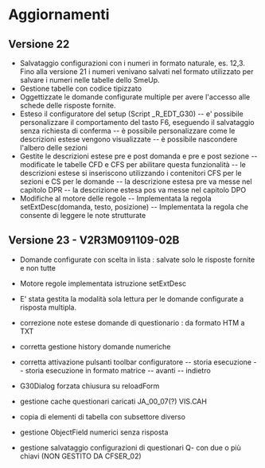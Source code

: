 # Aggiornamenti
## Versione 22

- Salvataggio configurazioni con i numeri in formato naturale, es. 12,3. Fino alla versione 21 i numeri venivano salvati nel formato utilizzato per salvare i numeri nelle tabelle dello SmeUp.
- Gestione tabelle con codice tipizzato
- Oggettizzate le domande configurate multiple per avere l'accesso alle schede delle risposte fornite.
- Esteso il configuratore del setup (Script _R_EDT_G30)
-- e' possibile personalizzare il comportamento del tasto F6, eseguendo il salvataggio senza richiesta di conferma
-- è possibile personalizzare come le descrizioni estese vengono visualizzate
-- è possibile nascondere l'albero delle sezioni
- Gestite le descrizioni estese pre e post domanda e pre e post sezione
-- modificate le tabelle CFD e CFS per abilitare questa funzionalità
-- le descrizioni estese si inseriscono utilizzando i contenitori CFS per le sezioni e CS per le domande
-- la descrizione estesa pre va messe nel capitolo DPR
-- la descrizione estesa pos va messe nel capitolo DPO
- Modifiche al motore delle regole
-- Implementata la regola setExtDesc(domanda, testo, posizione)
-- Implementata la regola che consente di leggere le note strutturate


## Versione 23 - V2R3M091109-02B

- Domande configurate con scelta in lista :  salvate solo le risposte fornite e non tutte
- Motore regole implementata istruzione setExtDesc

- E' stata gestita la modalità sola lettura per le domande configurate a risposta multipla.
- correzione note estese domande di questionario :  da formato HTM a TXT
- corretta gestione history domande numeriche
- corretta attivazione pulsanti toolbar configuratore
-- storia esecuzione
-- storia esecuzione in formato matrice
-- avanti
-- indietro

- G30Dialog forzata chiusura su reloadForm
- gestione cache questionari caricati JA_00_07(?) VIS.CAH

- copia di elementi di tabella con subsettore diverso
- gestione ObjectField numerici senza risposta
- gestione salvataggio configurazioni di questionari Q- con due o più chiavi (NON GESTITO DA CFSER_02)






